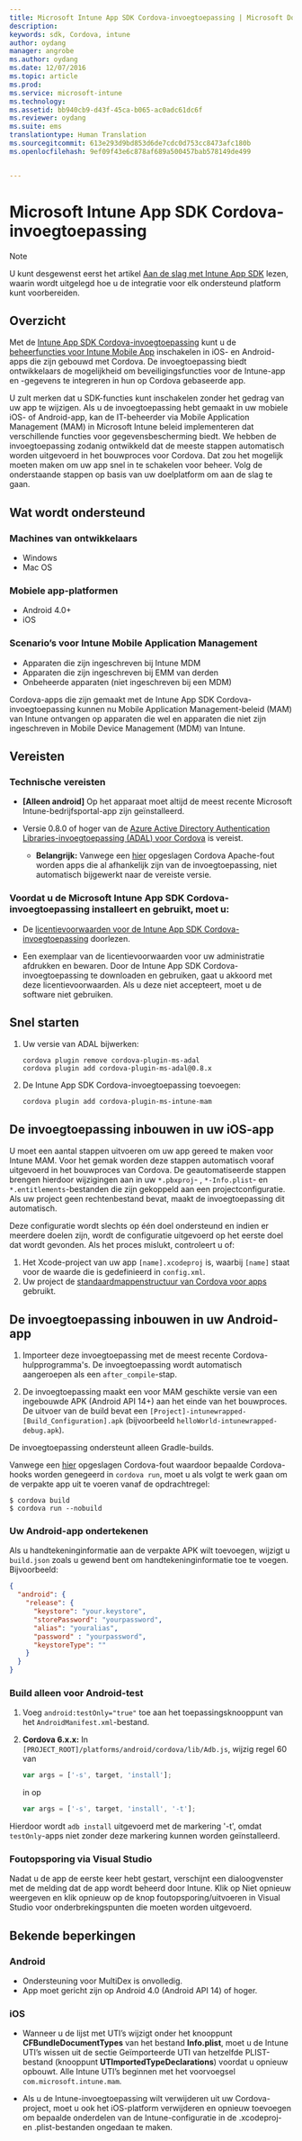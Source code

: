 ```yaml
---
title: Microsoft Intune App SDK Cordova-invoegtoepassing | Microsoft Docs
description: 
keywords: sdk, Cordova, intune
author: oydang
manager: angrobe
ms.author: oydang
ms.date: 12/07/2016
ms.topic: article
ms.prod: 
ms.service: microsoft-intune
ms.technology: 
ms.assetid: bb940cb9-d43f-45ca-b065-ac0adc61dc6f
ms.reviewer: oydang
ms.suite: ems
translationtype: Human Translation
ms.sourcegitcommit: 613e293d9bd853d6de7cdc0d753cc8473afc180b
ms.openlocfilehash: 9ef09f43e6c878af689a500457bab578149de499


---
```

# <a name="microsoft-intune-app-sdk-cordova-plugin"></a>Microsoft Intune App SDK Cordova-invoegtoepassing

> [!NOTE]
> U kunt desgewenst eerst het artikel [Aan de slag met Intune App SDK](intune-app-sdk-get-started.md) lezen, waarin wordt uitgelegd hoe u de integratie voor elk ondersteund platform kunt voorbereiden.


## <a name="overview"></a>Overzicht

Met de [Intune App SDK Cordova-invoegtoepassing](https://github.com/msintuneappsdk/cordova-plugin-ms-intune-mam) kunt u de [beheerfuncties voor Intune Mobile App](/intune/deploy-use/protect-app-data-using-mobile-app-management-policies-with-microsoft-intune) inschakelen in iOS- en Android-apps die zijn gebouwd met Cordova. De invoegtoepassing biedt ontwikkelaars de mogelijkheid om beveiligingsfuncties voor de Intune-app en -gegevens te integreren in hun op Cordova gebaseerde app.

U zult merken dat u SDK-functies kunt inschakelen zonder het gedrag van uw app te wijzigen. Als u de invoegtoepassing hebt gemaakt in uw mobiele iOS- of Android-app, kan de IT-beheerder via Mobile Application Management (MAM) in Microsoft Intune beleid implementeren dat verschillende functies voor gegevensbescherming biedt. We hebben de invoegtoepassing zodanig ontwikkeld dat de meeste stappen automatisch worden uitgevoerd in het bouwproces voor Cordova. Dat zou het mogelijk moeten maken om uw app snel in te schakelen voor beheer. Volg de onderstaande stappen op basis van uw doelplatform om aan de slag te gaan.




## <a name="whats-supported"></a>Wat wordt ondersteund

### <a name="developer-machines"></a>Machines van ontwikkelaars
* Windows
* Mac OS


### <a name="mobile-app-platforms"></a>Mobiele app-platformen
* Android 4.0+
* iOS

### <a name="intune-mobile-application-management-scenarios"></a>Scenario’s voor Intune Mobile Application Management

* Apparaten die zijn ingeschreven bij Intune MDM
* Apparaten die zijn ingeschreven bij EMM van derden
* Onbeheerde apparaten (niet ingeschreven bij een MDM)

Cordova-apps die zijn gemaakt met de Intune App SDK Cordova-invoegtoepassing kunnen nu Mobile Application Management-beleid (MAM) van Intune ontvangen op apparaten die wel en apparaten die niet zijn ingeschreven in Mobile Device Management (MDM) van Intune.



## <a name="prerequisites"></a>Vereisten

### <a name="technical-prerequisites"></a>Technische vereisten

* **[Alleen android]** Op het apparaat moet altijd de meest recente Microsoft Intune-bedrijfsportal-app zijn geïnstalleerd.


* Versie 0.8.0 of hoger van de [Azure Active Directory Authentication Libraries-invoegtoepassing (ADAL) voor Cordova](https://github.com/AzureAD/azure-activedirectory-library-for-cordova) is vereist.
  * **Belangrijk:** Vanwege een [hier](https://issues.apache.org/jira/browse/CB-6227?jql=text%20~%20%22plugin%20dependency%22) opgeslagen Cordova Apache-fout worden apps die al afhankelijk zijn van de invoegtoepassing, niet automatisch bijgewerkt naar de vereiste versie.


### <a name="before-you-install-and-use-microsoft-intune-app-sdk-cordova-plugin-you-must"></a>Voordat u de Microsoft Intune App SDK Cordova-invoegtoepassing installeert en gebruikt, **moet** u:

* De [licentievoorwaarden voor de Intune App SDK Cordova-invoegtoepassing](https://github.com/msintuneappsdk/cordova-plugin-ms-intune-mam/blob/master/Intune_App_SDK_Cordova_plugin_RTM_license.pdf) doorlezen.

* Een exemplaar van de licentievoorwaarden voor uw administratie afdrukken en bewaren. Door de Intune App SDK Cordova-invoegtoepassing te downloaden en gebruiken, gaat u akkoord met deze licentievoorwaarden.  Als u deze niet accepteert, moet u de software niet gebruiken.


## <a name="quick-start"></a>Snel starten

1. Uw versie van ADAL bijwerken:

    ```
    cordova plugin remove cordova-plugin-ms-adal
    cordova plugin add cordova-plugin-ms-adal@0.8.x
    ```

2. De Intune App SDK Cordova-invoegtoepassing toevoegen:

    ```
    cordova plugin add cordova-plugin-ms-intune-mam
    ```

## <a name="how-to-build-the-plugin-into-your-ios-app"></a>De invoegtoepassing inbouwen in uw iOS-app

U moet een aantal stappen uitvoeren om uw app gereed te maken voor Intune MAM. Voor het gemak worden deze stappen automatisch vooraf uitgevoerd in het bouwproces van Cordova. De geautomatiseerde stappen brengen hierdoor wijzigingen aan in uw `*.pbxproj`- , `*-Info.plist`- en `*.entitlements`-bestanden die zijn gekoppeld aan een projectconfiguratie. Als uw project geen rechtenbestand bevat, maakt de invoegtoepassing dit automatisch.

Deze configuratie wordt slechts op één doel ondersteund en indien er meerdere doelen zijn, wordt de configuratie uitgevoerd op het eerste doel dat wordt gevonden. Als het proces mislukt, controleert u of:

1. Het Xcode-project van uw app `[name].xcodeproj` is, waarbij `[name]` staat voor de waarde die is gedefinieerd in `config.xml`.
2. Uw project de [standaardmappenstructuur van Cordova voor apps](https://cordova.apache.org/docs/en/latest/reference/cordova-cli/index.html#directory-structure) gebruikt.

## <a name="how-to-build-the-plugin-into-your-android-app"></a>De invoegtoepassing inbouwen in uw Android-app

1. Importeer deze invoegtoepassing met de meest recente Cordova-hulpprogramma's. De invoegtoepassing wordt automatisch aangeroepen als een `after_compile`-stap.

2. De invoegtoepassing maakt een voor MAM geschikte versie van een ingebouwde APK (Android API 14+) aan het einde van het bouwproces. De uitvoer van de build bevat een `[Project]-intunewrapped-[Build_Configuration].apk` (bijvoorbeeld `helloWorld-intunewrapped-debug.apk`).

De invoegtoepassing ondersteunt alleen Gradle-builds.

Vanwege een [hier](https://issues.apache.org/jira/browse/CB-9434) opgeslagen Cordova-fout waardoor bepaalde Cordova-hooks worden genegeerd in `cordova run`, moet u als volgt te werk gaan om de verpakte app uit te voeren vanaf de opdrachtregel:

```
$ cordova build
$ cordova run --nobuild
```


### <a name="signing-your-android-app"></a>Uw Android-app ondertekenen
Als u handtekeninginformatie aan de verpakte APK wilt toevoegen, wijzigt u `build.json` zoals u gewend bent om handtekeninginformatie toe te voegen. Bijvoorbeeld:
```json
{
  "android": {
    "release": {
      "keystore": "your.keystore",
      "storePassword": "yourpassword",
      "alias": "youralias",
      "password" : "yourpassword",
      "keystoreType": ""
    }
  }
}
```

### <a name="build-for-android-test-only"></a>Build alleen voor Android-test

1. Voeg `android:testOnly="true"` toe aan het toepassingsknooppunt van het `AndroidManifest.xml`-bestand.


2. **Cordova 6.x.x:** In `[PROJECT_ROOT]/platforms/android/cordova/lib/Adb.js`, wijzig regel 60 van

    ```javascript
    var args = ['-s', target, 'install'];
    ```
    in op
    ```javascript
    var args = ['-s', target, 'install', '-t'];
    ```

Hierdoor wordt `adb install` uitgevoerd met de markering '-t', omdat `testOnly`-apps niet zonder deze markering kunnen worden geïnstalleerd.

### <a name="debugging-from-visual-studio"></a>Foutopsporing via Visual Studio
Nadat u de app de eerste keer hebt gestart, verschijnt een dialoogvenster met de melding dat de app wordt beheerd door Intune. Klik op Niet opnieuw weergeven en klik opnieuw op de knop foutopsporing/uitvoeren in Visual Studio voor onderbrekingspunten die moeten worden uitgevoerd.

## <a name="known-limitations"></a>Bekende beperkingen
### <a name="android"></a>Android
* Ondersteuning voor MultiDex is onvolledig.
* App moet gericht zijn op Android 4.0 (Android API 14) of hoger.

### <a name="ios"></a>iOS
* Wanneer u de lijst met UTI’s wijzigt onder het knooppunt **CFBundleDocumentTypes** van het bestand **Info.plist**, moet u de Intune UTI’s wissen uit de sectie Geïmporteerde UTI van hetzelfde PLIST-bestand (knooppunt **UTImportedTypeDeclarations**) voordat u opnieuw opbouwt. Alle Intune UTI’s beginnen met het voorvoegsel `com.microsoft.intune.mam`.

* Als u de Intune-invoegtoepassing wilt verwijderen uit uw Cordova-project, moet u ook het iOS-platform verwijderen en opnieuw toevoegen om bepaalde onderdelen van de Intune-configuratie in de .xcodeproj- en .plist-bestanden ongedaan te maken.



<!--HONumber=Dec16_HO2-->


